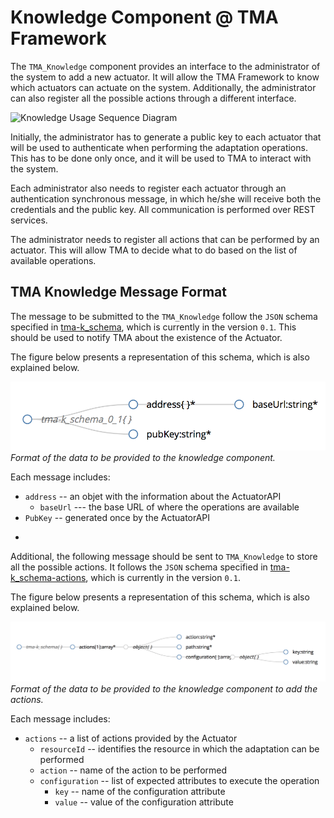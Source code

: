 # Knowledge Component @ TMA Framework

The `TMA_Knowledge` component provides an interface to the administrator of the system to add a new actuator. It will allow the TMA Framework to know which actuators can actuate on the system. Additionally, the administrator can also register all the possible actions through a different interface.

![Knowledge Usage Sequence Diagram](https://github.com/eubr-atmosphere/tma-framework/tree/master/architecture/diagrams/TMA-E/TMA-E_Registration.jpg)

Initially, the administrator has to generate a public key to each actuator that will be used to authenticate when performing the adaptation operations. This has to be done only once, and it will be used to TMA to interact with the system.

Each administrator also needs to register each actuator through an authentication synchronous message, in which he/she will receive both the credentials and the public key. All communication is performed over REST services. 

The administrator needs to register all actions that can be performed by an actuator. This will allow TMA to decide what to do based on the list of available operations.

## TMA Knowledge Message Format

The message to be submitted to the `TMA_Knowledge` follow the `JSON` schema specified in [tma-k_schema](interface/atmosphere_tma-k_schema.json), which is currently in the version `0.1`. This should be used to notify TMA about the existence of the Actuator.

The figure below presents a representation of this schema, which is also explained below.

*![Knowledge Register Schema](interface/tma-k_register.png)Format of the data to be provided to the knowledge component.*

Each message includes:

* `address` -- an objet with the information about the ActuatorAPI
	* `baseUrl` --- the base URL of where the operations are available
* `PubKey` -- generated once by the ActuatorAPI

-

Additional, the following message should be sent to `TMA_Knowledge` to store all the possible actions. It follows the `JSON` schema specified in [tma-k_schema-actions](interface/atmosphere_tma-k_schema-actions.json), which is currently in the version `0.1`.

The figure below presents a representation of this schema, which is also explained below.

*![Knowledge Register Schema](interface/tma-k_actions.png)Format of the data to be provided to the knowledge component to add the actions.*

Each message includes:

* `actions` -- a list of actions provided by the Actuator
	* `resourceId` -- identifies the resource in which the adaptation can be performed
	* `action` -- name of the action to be performed
	* `configuration` -- list of expected attributes to execute the operation
		* `key` -- name of the configuration attribute
		* `value` -- value of the configuration attribute